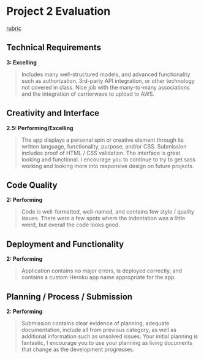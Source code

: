 # Project 2 Evaluation
[rubric](https://github.com/ga-wdi-exercises/project2/blob/master/evaluation.md)
## Technical Requirements
**3: Excelling**
>Includes many well-structured models, and advanced functionality such as authorization, 3rd-party API integration, or other technology not covered in class. Nice job with the many-to-many associations and the integration of carrierwave to upload to AWS.

## Creativity and Interface
**2.5: Performing/Excelling**
>The app displays a personal spin or creative element through its written language, functionality, purpose, and/or CSS. Submission includes proof of HTML / CSS validation. The interface is great looking and functional. I encourage you to continue to try to get sass working and looking more into responsive design on future projects.

## Code Quality
**2: Performing**
>Code is well-formatted, well-named, and contains few style / quality issues. There were a few spots where the indentation was a little weird, but overall the code looks good.

## Deployment and Functionality
**2: Performing**
>Application contains no major errors, is deployed correctly, and contains a custom Heroku app name appropriate for the app.

## Planning / Process / Submission
**2: Performing**
>Submission contains clear evidence of planning, adequate documentation, include all from previous category, as well as additional information such as unsolved issues. Your initial planning is fantastic, I encourage you to use your planning as living documents that change as the development progresses.
